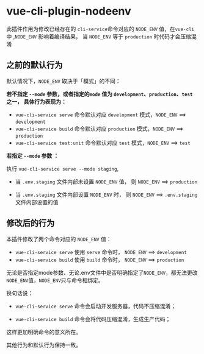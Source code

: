 # vue-cli-plugin-nodeenv

此插件作用为修改已经存在的 `cli-service`命令对应的 `NODE_ENV` 值，在`vue-cli`中 ,`NODE_ENV` 影响着编译结果， 当 `NODE_ENV` 等于 `production` 时代码才会压缩混淆

## 之前的默认行为

默认情况下，`NODE_ENV` 取决于「模式」的不同：

**若不指定 `--mode` 参数，或者指定的`mode` 值为 `development`、`production`、`test` 之一， 具体行为表现为：**

- `vue-cli-service serve` 命令默认对应 `development` 模式，`NODE_ENV` ==>  `development`
- `vue-cli-service build` 命令默认对应 `production` 模式，`NODE_ENV` ==>  `production`
- `vue-cli-service test:unit` 命令默认对应 `test` 模式，`NODE_ENV` ==>  `test`

**若指定 `--mode` 参数 ：**

执行 `vue-cli-service serve --mode staging`,

- 当 `.env.staging` 文件内部未设置 `NODE_ENV` 值，  则 `NODE_ENV` ==> `production`

- 当 `.env.staging` 文件内部设置 `NODE_ENV` 时，  则 `NODE_ENV` ==> `.env.staging` 文件内部设置的值

## 修改后的行为

本插件修改了两个命令对应的 `NODE_ENV` 值：

- `vue-cli-service serve`  使用 `serve` 命令时， `NODE_ENV` ==>  `development`
- `vue-cli-service build`  使用 `build` 命令时， `NODE_ENV` ==>  `production`

无论是否指定mode参数、无论.env文件中是否明确指定了`NODE_ENV`，都无法更改`NODE_ENV`值，`NODE_ENV`只与命令相绑定。

换句话说：

- `vue-cli-service serve` 命令会启动开发服务器，代码不压缩混淆；

- `vue-cli-service build` 命令会将代码压缩混淆，生成生产代码；

这样更加明确命令的意义所在。

其他行为和默认行为保持一致。
